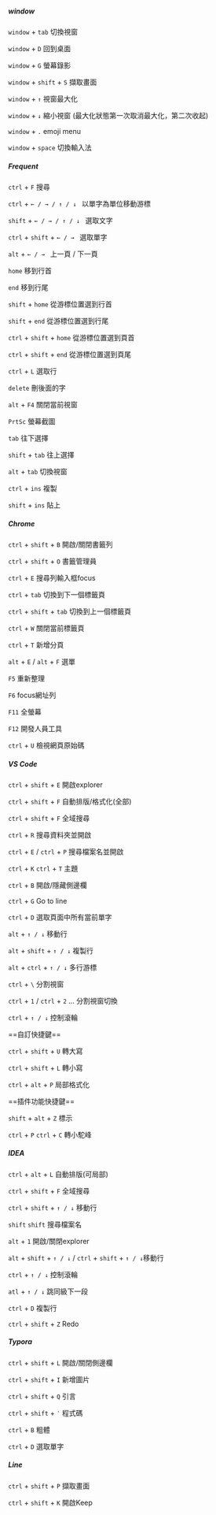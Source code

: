 ##### window

`window` + `tab` 切換視窗

`window` + `D` 回到桌面

`window` + `G` 螢幕錄影

`window` + `shift` + `S` 擷取畫面

`window` + `↑` 視窗最大化

`window` + `↓` 縮小視窗 (最大化狀態第一次取消最大化，第二次收起)

`window` + `.` emoji menu

`window` + `space` 切換輸入法





##### Frequent

`ctrl` + `F` 搜尋

`ctrl` + `← / → / ↑ / ↓ ` 以單字為單位移動游標

`shift` + `← / → / ↑ / ↓ ` 選取文字

`ctrl` + `shift` + `← / → ` 選取單字

`alt` + `← / → ` 上一頁 / 下一頁

`home` 移到行首

`end` 移到行尾

`shift` + `home` 從游標位置選到行首

`shift` + `end` 從游標位置選到行尾

`ctrl` + `shift` + `home` 從游標位置選到頁首

`ctrl` + `shift` + `end` 從游標位置選到頁尾

`ctrl` + `L` 選取行

`delete` 刪後面的字

`alt` + `F4` 關閉當前視窗

`PrtSc` 螢幕截圖

`tab` 往下選擇

`shift` + `tab` 往上選擇

`alt` + `tab` 切換視窗

`ctrl` + `ins` 複製

`shift` + `ins` 貼上





##### Chrome

`ctrl` + `shift` + `B` 開啟/關閉書籤列

`ctrl` + `shift` + `O` 書籤管理員

`ctrl` + `E` 搜尋列輸入框focus

`ctrl` + `tab` 切換到下一個標籤頁

`ctrl` + `shift` + `tab` 切換到上一個標籤頁

`ctrl` + `W` 關閉當前標籤頁

`ctrl` + `T` 新增分頁

`alt` + `E` / `alt` + `F` 選單

`F5` 重新整理

`F6` focus網址列

`F11` 全螢幕

`F12` 開發人員工具

`ctrl` + `U` 檢視網頁原始碼





##### VS Code

`ctrl` + `shift` + `E` 開啟explorer

`ctrl` + `shift` + `F` 自動排版/格式化(全部)

`ctrl` + `shift` + `F` 全域搜尋

`ctrl` + `R` 搜尋資料夾並開啟

`ctrl` + `E` / `ctrl` + `P` 搜尋檔案名並開啟

`ctrl` + `K`  `ctrl` + `T` 主題

`ctrl` + `B` 開啟/隱藏側邊欄

`ctrl` + `G` Go to line

`ctrl` + `D` 選取頁面中所有當前單字

`alt` + `↑ / ↓` 移動行

`alt` + `shift` + `↑ / ↓` 複製行

`alt` + `ctrl` + `↑ / ↓`  多行游標

`ctrl` + `\` 分割視窗

`ctrl` + `1` / `ctrl` + `2` ... 分割視窗切換

`ctrl` + `↑ / ↓`  控制滾輪

==自訂快捷鍵==

`ctrl` + `shift` + `U`  轉大寫

`ctrl` + `shift` + `L`  轉小寫

`ctrl` + `alt` + `P`  局部格式化

==插件功能快捷鍵==

`shift` + `alt` + `Z` 標示

`ctrl` + `P`  `ctrl` + `C` 轉小駝峰





##### IDEA

`ctrl` + `alt` + `L` 自動排版(可局部)

`ctrl` + `shift` + `F` 全域搜尋

`ctrl` + `shift` + `↑ / ↓` 移動行

`shift`  `shift` 搜尋檔案名

`alt` + `1` 開啟/關閉explorer

`alt` + `shift` + `↑ / ↓` / `ctrl` + `shift` + `↑ / ↓`移動行

`ctrl` + `↑ / ↓`  控制滾輪

`atl` + `↑ / ↓`  跳同級下一段

`ctrl`  +  `D` 複製行

`ctrl` + `shift` + `Z` Redo





##### Typora

`ctrl` + `shift` + `L` 開啟/關閉側邊欄

`ctrl` + `shift` + `I` 新增圖片

`ctrl` + `shift` + `Q` 引言

`ctrl` + `shift` + `‵` 程式碼

`ctrl` + `B` 粗體

`ctrl` + `D` 選取單字





##### Line

`ctrl` + `shift` + `P` 擷取畫面

`ctrl` + `shift` + `K` 開啟Keep



